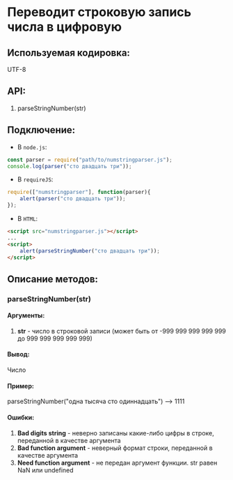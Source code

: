 Переводит строковую запись числа в цифровую
===========================================
Используемая кодировка:
-----------------------
UTF-8

API:
----
1. parseStringNumber(str)

Подключение:
------------
* В `node.js`:

```js
const parser = require("path/to/numstringparser.js");
console.log(parser("сто двадцать три")); 
```

* В `requireJS`:
```js
require(["numstringparser"], function(parser){
    alert(parser("сто двадцать три"));
});
```
* В `HTML`:
```html
<script src="numstringparser.js"></script>
...
<script>
    alert(parseStringNumber("сто двадцать три"));
</script>
```

Описание методов:
-----------------
### parseStringNumber(str)

#### Аргументы:
1. **str** - число в строковой записи (может быть от -999 999 999 999 999 до 999 999 999 999 999)

#### Вывод:
Число

#### Пример:
parseStringNumber("одна тысяча сто одиннадцать") --> 1111

#### Ошибки:
1. **Bad digits string** - неверно записаны какие-либо цифры в строке, переданной в качестве аргумента 
2. **Bad function argument** - неверный формат строки, переданной в качестве аргумента
3. **Need function argument** - не передан аргумент функции. str равен NaN или undefined